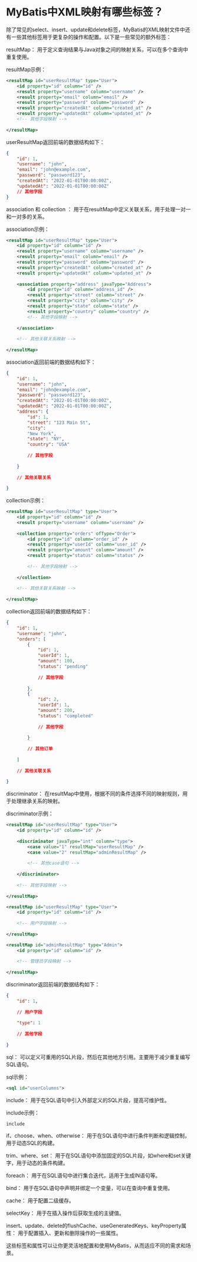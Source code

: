 # MyBatis中XML映射有哪些标签？


除了常见的select、insert、update和delete标签，MyBatis的XML映射文件中还有一些其他标签用于更复杂的操作和配置。以下是一些常见的额外标签：


resultMap： 用于定义查询结果与Java对象之间的映射关系，可以在多个查询中重复使用。

resultMap示例：

```xml
<resultMap id="userResultMap" type="User">
    <id property="id" column="id" />
    <result property="username" column="username" />
    <result property="email" column="email" />
    <result property="password" column="password" />
    <result property="createdAt" column="created_at" />
    <result property="updatedAt" column="updated_at" />
    <!-- 其他字段映射 -->
    
</resultMap>
```

userResultMap返回前端的数据结构如下：

```json
{
    "id": 1,
    "username": "john",
    "email": "john@example.com",
    "password": "password123",
    "createdAt": "2022-01-01T00:00:00Z",
    "updatedAt": "2022-01-01T00:00:00Z"
    // 其他字段
}
```


association 和 collection ： 用于在resultMap中定义关联关系，用于处理一对一和一对多的关系。

association示例：

```xml
<resultMap id="userResultMap" type="User">
    <id property="id" column="id" />
    <result property="username" column="username" />
    <result property="email" column="email" />
    <result property="password" column="password" />
    <result property="createdAt" column="created_at" />
    <result property="updatedAt" column="updated_at" />
    
    <association property="address" javaType="Address">
        <id property="id" column="address_id" />
        <result property="street" column="street" />
        <result property="city" column="city" />
        <result property="state" column="state" />
        <result property="country" column="country" />
        <!-- 其他字段映射 -->
        
    </association>
    
    <!-- 其他关联关系映射 -->
    
</resultMap>
```

association返回前端的数据结构如下：

```json
{
    "id": 1,
    "username": "john",
    "email": "john@example.com",
    "password": "password123",
    "createdAt": "2022-01-01T00:00:00Z",
    "updatedAt": "2022-01-01T00:00:00Z",
    "address": {
        "id": 1,
        "street": "123 Main St",
        "city":
        "New York",
        "state": "NY",
        "country": "USA"
        
        // 其他字段
        
    }
    
    // 其他关联关系
    
}
```

collection示例：

```xml
<resultMap id="userResultMap" type="User">
    <id property="id" column="id" />
    <result property="username" column="username" />
    
    <collection property="orders" ofType="Order">
        <id property="id" column="order_id" />
        <result property="userId" column="user_id" />
        <result property="amount" column="amount" />
        <result property="status" column="status" />
        
        <!-- 其他字段映射 -->
        
    </collection>
    
    <!-- 其他关联关系映射 -->
    
</resultMap>
```

collection返回前端的数据结构如下：

```json
{
    "id": 1,
    "username": "john",
    "orders": [
        {
            "id": 1,
            "userId": 1,
            "amount": 100,
            "status": "pending"
            
            // 其他字段
            
        },
        {
            "id": 2,
            "userId": 1,
            "amount": 200,
            "status": "completed"
            
            // 其他字段
            
        }
        
        // 其他订单
        
    ]
    
    // 其他关联关系
    
}
```

discriminator： 在resultMap中使用，根据不同的条件选择不同的映射规则，用于处理继承关系的映射。

discriminator示例：

```xml
<resultMap id="userResultMap" type="User">
    <id property="id" column="id" />
    
    <discriminator javaType="int" column="type">
        <case value="1" resultMap="userResultMap" />
        <case value="2" resultMap="adminResultMap" />
        
        <!-- 其他case语句 -->
        
    </discriminator>
    
    <!-- 其他字段映射 -->
    
</resultMap>

<resultMap id="userResultMap" type="User">
    <id property="id" column="id" />
    
    <!-- 用户字段映射 -->
    
</resultMap>

<resultMap id="adminResultMap" type="Admin">
    <id property="id" column="id" />
    
    <!-- 管理员字段映射 -->
    
</resultMap>
```

discriminator返回前端的数据结构如下：

```json
{
    "id": 1,
    
    // 用户字段
    
    "type": 1
    
    // 其他字段
    
}
```


sql： 可以定义可重用的SQL片段，然后在其他地方引用。主要用于减少重复编写SQL语句。

sql示例：

```xml
<sql id="userColumns">
```

include： 用于在SQL语句中引入外部定义的SQL片段，提高可维护性。

include示例：

```
include

```

if、choose、when、otherwise： 用于在SQL语句中进行条件判断和逻辑控制，用于动态SQL的构建。

trim、where、set： 用于在SQL语句中添加固定的SQL片段，如where和set关键字，用于动态的条件构建。

foreach： 用于在SQL语句中进行集合迭代，适用于生成IN语句等。

bind： 用于在SQL语句中声明并绑定一个变量，可以在查询中重复使用。

cache： 用于配置二级缓存。

selectKey： 用于在插入操作后获取生成的主键值。

insert、update、delete的flushCache、useGeneratedKeys、keyProperty属性： 用于配置插入、更新和删除操作的一些属性。

这些标签和属性可以让你更灵活地配置和使用MyBatis，从而适应不同的需求和场景。